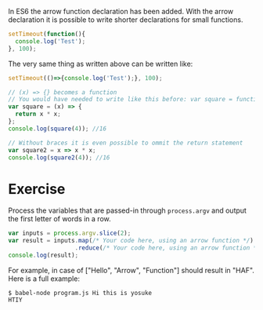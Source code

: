 In ES6 the arrow function declaration has been added. With the arrow declaration it is possible to write shorter declarations for small functions.

```javascript
setTimeout(function(){
  console.log('Test');
}, 100);

```

The very same thing as written above can be written like:

```javascript
setTimeout(()=>{console.log('Test');}, 100);
```

```javascript
// (x) => {} becomes a function
// You would have needed to write like this before: var square = function(x) { return x * x; };
var square = (x) => {
  return x * x;
};
console.log(square(4)); //16

// Without braces it is even possible to ommit the return statement
var square2 = x => x * x;
console.log(square2(4)); //16
```

# Exercise

Process the variables that are passed-in through `process.argv` and output the first letter of words in a row.

```javascript
var inputs = process.argv.slice(2);
var result = inputs.map(/* Your code here, using an arrow function */)
                   .reduce(/* Your code here, using an arrow function */);
console.log(result);
```

For example, in case of ["Hello", "Arrow", "Function"] should result in "HAF". Here is a full example:

```shell
$ babel-node program.js Hi this is yosuke
HTIY
```
